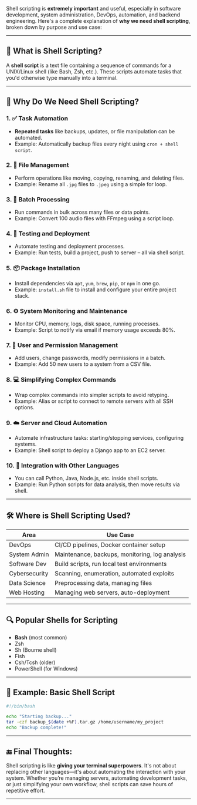 Shell scripting is **extremely important** and useful, especially in software development, system administration, DevOps, automation, and backend engineering. Here's a complete explanation of **why we need shell scripting**, broken down by purpose and use case:

---

## 🧠 **What is Shell Scripting?**
A **shell script** is a text file containing a sequence of commands for a UNIX/Linux shell (like Bash, Zsh, etc.). These scripts automate tasks that you'd otherwise type manually into a terminal.

---

## 🚀 **Why Do We Need Shell Scripting?**

### 1. ✅ **Task Automation**
- **Repeated tasks** like backups, updates, or file manipulation can be automated.
- Example: Automatically backup files every night using `cron + shell script`.

### 2. 📂 **File Management**
- Perform operations like moving, copying, renaming, and deleting files.
- Example: Rename all `.jpg` files to `.jpeg` using a simple for loop.

### 3. 🔁 **Batch Processing**
- Run commands in bulk across many files or data points.
- Example: Convert 100 audio files with FFmpeg using a script loop.

### 4. 🧪 **Testing and Deployment**
- Automate testing and deployment processes.
- Example: Run tests, build a project, push to server – all via shell script.

### 5. 📦 **Package Installation**
- Install dependencies via `apt`, `yum`, `brew`, `pip`, or `npm` in one go.
- Example: `install.sh` file to install and configure your entire project stack.

### 6. ⚙️ **System Monitoring and Maintenance**
- Monitor CPU, memory, logs, disk space, running processes.
- Example: Script to notify via email if memory usage exceeds 80%.

### 7. 🔐 **User and Permission Management**
- Add users, change passwords, modify permissions in a batch.
- Example: Add 50 new users to a system from a CSV file.

### 8. 💻 **Simplifying Complex Commands**
- Wrap complex commands into simpler scripts to avoid retyping.
- Example: Alias or script to connect to remote servers with all SSH options.

### 9. ☁️ **Server and Cloud Automation**
- Automate infrastructure tasks: starting/stopping services, configuring systems.
- Example: Shell script to deploy a Django app to an EC2 server.

### 10. 🧱 **Integration with Other Languages**
- You can call Python, Java, Node.js, etc. inside shell scripts.
- Example: Run Python scripts for data analysis, then move results via shell.

---

## 🛠️ **Where is Shell Scripting Used?**

| Area | Use Case |
|------|----------|
| DevOps | CI/CD pipelines, Docker container setup |
| System Admin | Maintenance, backups, monitoring, log analysis |
| Software Dev | Build scripts, run local test environments |
| Cybersecurity | Scanning, enumeration, automated exploits |
| Data Science | Preprocessing data, managing files |
| Web Hosting | Managing web servers, auto-deployment |

---

## 🔍 **Popular Shells for Scripting**
- **Bash** (most common)
- Zsh
- Sh (Bourne shell)
- Fish
- Csh/Tcsh (older)
- PowerShell (for Windows)

---

## 🧾 **Example: Basic Shell Script**

```bash
#!/bin/bash

echo "Starting backup..."
tar -czf backup_$(date +%F).tar.gz /home/username/my_project
echo "Backup complete!"
```

---

## 🔚 Final Thoughts:
Shell scripting is like **giving your terminal superpowers**. It's not about replacing other languages—it's about automating the interaction with your system. Whether you’re managing servers, automating development tasks, or just simplifying your own workflow, shell scripts can save hours of repetitive effort.

---
